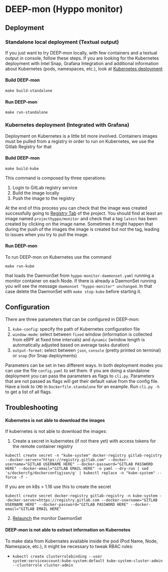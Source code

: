 # DEEP-mon (Hyppo monitor)

## Deployment

### Standalone local deployment (Textual output)
If you just want to try DEEP-mon locally, with few containers and a textual output in console, follow these steps.
If you are looking for the Kubernetes deployment with Intel Snap, Grafana Integration and additional
information about Kubernetes (pods, namespaces, etc.), look at [Kubernetes deployment](#kubernetes-deployment-integrated-with-grafana)

#### Build DEEP-mon
```
make build-standalone
```

#### Run DEEP-mon
```
make run-standalone
```

### Kubernetes deployment (Integrated with Grafana)
Deployment on Kubernetes is a little bit more involved. Containers images must be pulled
from a registry in order to run on Kubernetes, we use the Gitlab Registry for that

#### Build DEEP-mon
```
make build-kube
```
This command is composed by three operations:
1. Login to GitLab registry service
2. Build the image locally
3. Push the image to the registry

At the end of this process you can check that the image was created successfully
going to [Registry Tab](https://gitlab.com/projecthyppo/monitor/container_registry) of the project.
You should find at least an image named `projecthyppo/monitor` and check that a tag `latest`
has been created by clicking on the image name. Sometimes it might happen that during the push of
the images the image is created but not the tag, leading to issues when you try to pull the image.

#### Run DEEP-mon
To run DEEP-mon on Kubernetes use the command
```
make run-kube
```
that loads the DaemonSet from `hyppo-monitor-daemonset.yaml` running a monitor container on each Node.
If there is already a DaemonSet running you will see the message `daemonset "hyppo-monitor" unchanged`.
In that case delete the DaemonSet with `make stop-kube` before starting it.

## Configuration
There are three parameters that can be configured in DEEP-mon:
1. `kube-config`: specify the path of Kubernetes configuration file
2. `window-mode`: select between `fixed` window (information is collected from eBPF
at fixed time intervals) and `dynamic` (window length is automatically adjusted
based on average tasks duration)
3. `output-format`: select between `json`, `console` (pretty printed on terminal)
or `snap` (for Snap deployments)

Parameters can be set in two different ways. In both deployment modes you can
use the file `config.yaml` to set them. If you are doing a
standalone deployment you can pass the parameters as flags to `cli.py`. Parameters
that are not passed as flags will get their default value from the config file.
Have a look to `CMD` in `Dockerfile.standalone` for an example. Run `cli.py -h` to
get a list of all flags.

## Troubleshooting
#### Kubernetes is not able to download the images
If kubernetes is not able to download the images:
1. Create a secret in kubernetes (if not there yet) with access tokens for the remote container registry
```
kubectl create secret -n "kube-system" docker-registry gitlab-registry --docker-server="https://registry.gitlab.com" --docker-username="GITLAB USERNAME HERE" --docker-password="GITLAB PASSWORD HERE" --docker-email="GITLAB EMAIL HERE" -o yaml --dry-run | sed 's/dockercfg/dockerconfigjson/g' | kubectl replace -n "kube-system" --force -f -
```

If you are on k8s > 1.16 use this to create the secret
```
kubectl create secret docker-registry gitlab-registry -n kube-system --docker-server=https://registry.gitlab.com --docker-username="GITLAB USERNAME HERE" --docker-password="GITLAB PASSWORD HERE" --docker-email="GITLAB EMAIL HERE"
```
2. [Relaunch](#build-deep-mon-1) the monitor DaemonSet

#### DEEP-mon is not able to extract information on Kubernetes
To make data from Kubernates available inside the pod (Pod Name, Node, Namespace, etc.), it might be necessary to tweak RBAC rules:
- `kubectl create clusterrolebinding --user system:serviceaccount:kube-system:default kube-system-cluster-admin --clusterrole cluster-admin`
